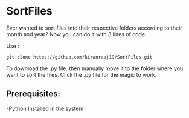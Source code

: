 # SortFiles
Ever wanted to sort files into their respective folders according to their month and year? Now you can do it with 3 lines of code.


Use :
```
git clone https://github.com/kiranraaj19/SortFiles.git 
```
To download the .py file. then manually move it to the folder where you want to sort the files. Click the .py file for the magic to work.

## Prerequisites:

-Python Installed in the system
